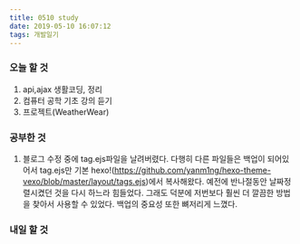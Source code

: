 ```yaml
---
title: 0510 study
date: 2019-05-10 16:07:12
tags: 개발일기
---
```


### 오늘 할 것

1. api,ajax 생활코딩, 정리
2. 컴퓨터 공학 기초 강의 듣기
3. 프로젝트(WeatherWear)

### 공부한 것

1. 블로그 수정 중에 tag.ejs파일을 날려버렸다. 다행히 다른 파일들은 백업이 되어있어서 tag.ejs만 기본 hexo!(https://github.com/yanm1ng/hexo-theme-vexo/blob/master/layout/tags.ejs)에서 복사해왔다. 예전에 반나절동안 날짜정렬시켰던 것을 다시 하느라 힘들었다. 그래도 덕분에 저번보다 훨씬 더 깔끔한 방법을 찾아서 사용할 수 있었다. 백업의 중요성 또한 뼈저리게 느꼈다.

### 내일 할 것
